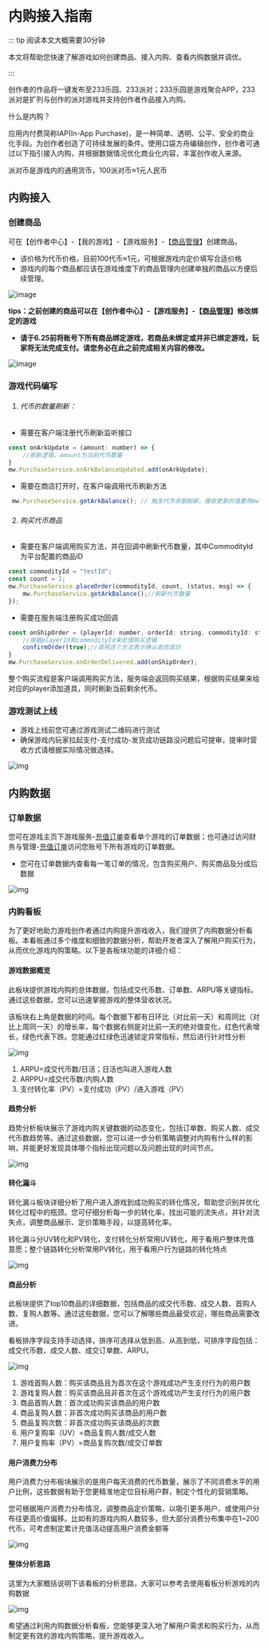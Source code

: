 # 内购接入指南

::: tip 阅读本文大概需要30分钟

本文将帮助您快速了解游戏如何创建商品、接入内购、查看内购数据并调优。

::: 


创作者的作品将一键发布至233乐园、233派对；233乐园是游戏聚合APP，233派对是扩列与创作的派对游戏并支持创作者作品接入内购。

什么是内购？

应用内付费简称IAP(In-App Purchase)，是一种简单、透明、公平、安全的商业化手段。为创作者创造了可持续发展的条件。使用口袋方舟编辑创作，创作者可通过以下指引接入内购，并根据数据情况优化商业化内容，丰富创作收入来源。

派对币是游戏内的通用货币，100派对币≈1元人民币

## 内购接入

### 创建商品

可在【创作者中心】-【我的游戏】-【游戏服务】-【[商品管理]([https://portal.ark.online/#/admin/good-management](https://portal.ark.online/#/admin/game-good-management))】创建商品。

- 该价格为代币价格，目前100代币≈1元，可根据游戏内定价填写合适价格
- 游戏内的每个商品都应该在游戏维度下的商品管理内创建单独的商品以方便后续管理。

![image](https://arkimg.ark.online/image.png)


**tips：之前创建的商品可以在【创作者中心】-【游戏服务】-【[商品管理](https://portal.ark.online/#/admin/good-management)】修改绑定的游戏**

- **请于6.25前将账号下所有商品绑定游戏，若商品未绑定或并非已绑定游戏，玩家将无法完成支付。请您务必在此之前完成相关内容的修改。**

![image](https://cdn.233xyx.com/athena/online/822e0af0ad10418ba7f0d74edf2b6ba9_265528549.webp)


### 游戏代码编写

1. ###### 代币的数量刷新：

- 需要在客户端注册代币刷新监听接口

```JavaScript
const onArkUpdate = (amount: number) => {
    //刷新逻辑，amount为当前代币数量
}
mw.PurchaseService.onArkBalanceUpdated.add(onArkUpdate);
```

- 需要在商店打开时，在客户端调用代币刷新方法

```JavaScript
 mw.PurchaseService.getArkBalance(); // 触发代币余额刷新。接收更新的值要用mw.PurchaseService.onArkBalanceUpdated
```

2. ###### 购买代币商品

- 需要在客户端调用购买方法，并在回调中刷新代币数量，其中CommodityId为平台配置的商品ID

```JavaScript
const commodityId = "testId";
const count = 1;
mw.PurchaseService.placeOrder(commodityId, count, (status, msg) => {
    mw.PurchaseService.getArkBalance();//刷新代币数量
});
```

- 需要在服务端注册购买成功回调

```JavaScript
const onShipOrder = (playerId: number, orderId: string, commodityId: string, amount: number, confirmOrder: (bReceived: boolean) => void) => {
    //根据playerId和commodityId来处理购买逻辑
    confirmOrder(true);//调用这个方法表示确认收货成功
}
mw.PurchaseService.onOrderDelivered.add(onShipOrder);
```

整个购买流程是客户端调用购买方法，服务端会返回购买结果，根据购买结果来给对应的player添加道具，同时刷新当前剩余代币。

### 游戏测试上线

- 游戏上线前您可通过游戏测试二维码进行测试
- 确保游戏内玩家拉起支付-支付成功-发货成功链路没问题后可提审，提审时营收方式请根据实际情况做选择。

![img](https://arkimg.ark.online/(null)-20240617192249400.png)

## 内购数据

### 订单数据

您可在游戏主页下游戏服务-[充值订单](https://portal.ark.online/#/admin/game-order-list)查看单个游戏的订单数据；也可通过访问财务与管理-[充值订单](https://portal.ark.online/#/admin/order-list)访问您账号下所有游戏的订单数据。

- 您可在订单数据内查看每一笔订单的情况，包含购买用户、购买商品及分成后数据

![img](https://arkimg.ark.online/(null)-20240617192249434.png)

### 内购看板

为了更好地助力游戏创作者通过内购提升游戏收入，我们提供了内购数据分析看板。本看板通过多个维度和细致的数据分析，帮助开发者深入了解用户购买行为，从而优化游戏内购策略。以下是各板块功能的详细介绍：

#### 游戏数据概览

此板块提供游戏内购的总体数据，包括成交代币数、订单数、ARPU等关键指标。通过这些数据，您可以迅速掌握游戏的整体营收状况。

该板块右上角是数据的时间。每个数据下都有日环比（对比前一天）和周同比（对比上周同一天）的增长率，每个数据右侧是对比前一天的绝对值变化，红色代表增长，绿色代表下跌。您能通过红绿色迅速锁定异常指标，然后进行针对性分析

![img](https://arkimg.ark.online/(null)-20240624141928065.png)

1. ARPU=成交代币数/日活；日活也叫进入游戏人数
2. ARPPU=成交代币数/内购人数
3. 支付转化率（PV）=支付成功（PV）/进入游戏（PV）

#### 趋势分析

趋势分析板块展示了游戏内购关键数据的动态变化，包括订单数、购买人数、成交代币数趋势等。通过这些数据，您可以进一步分析策略调整对内购有什么样的影响，并能更好发现具体哪个指标出现问题以及问题出现的时间节点。

![img](https://arkimg.ark.online/(null)-20240624141928035.png)

#### 转化漏斗

转化漏斗板块详细分析了用户进入游戏到成功购买的转化情况，帮助您识别并优化转化过程中的瓶颈。您可仔细分析每一步的转化率，找出可能的流失点，并针对流失点，调整商品展示、定价策略手段，以提高转化率。

转化漏斗分UV转化和PV转化，支付转化分析常用UV转化，用于看用户整体充值意愿；整个链路转化分析常用PV转化，用于看用户行为链路的转化特点

![img](https://arkimg.ark.online/(null)-20240624141928219.png)

#### 商品分析

此板块提供了top10商品的详细数据，包括商品的成交代币数、成交人数、首购人数、复购人数等。通过这些数据，您可以了解哪些商品最受欢迎，哪些商品需要改进。

看板排序字段支持手动选择，排序可选择从低到高、从高到低，可排序字段包括：成交代币数、成交人数、成交订单数、ARPU。

![img](https://arkimg.ark.online/(null)-20240624141928367.png)

1. 游戏首购人数：购买该商品且为首次在这个游戏成功产生支付行为的用户数
2. 游戏复购人数：购买该商品且非首次在这个游戏成功产生支付行为的用户数
3. 商品首购人数：首次成功购买该商品的用户数
4. 商品复购人数：非首次成功购买该商品的用户数
5. 商品复购次数：非首次成功购买该商品的次数
6. 用户复购率（UV）=商品复购人数/成交人数
7. 用户复购率（PV）=商品复购次数/成交订单数

#### 用户消费力分布

用户消费力分布板块展示的是用户每天消费的代币数量，展示了不同消费水平的用户比例，这些数据有助于您更精准地定位目标用户群，制定个性化的营销策略。

您可根据用户消费力分布情况，调整商品定价策略，以吸引更多用户、或使用户分布往更高价值偏移。比如有的游戏内购人数较多，但大部分消费分布集中在1~200代币，可考虑制定累计充值活动提高用户消费金额等

![img](https://arkimg.ark.online/(null)-20240624143456519.png)

#### 整体分析思路

这里为大家概括说明下该看板的分析思路，大家可以参考去使用看板分析游戏的内购数据

![img](https://arkimg.ark.online/(null)-20240624143456626.png)

希望通过利用内购数据分析看板，您能够更深入地了解用户需求和购买行为，从而制定更有效的游戏内购策略，提升游戏收入。
